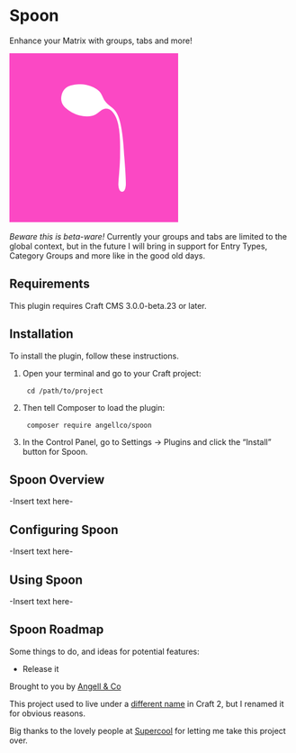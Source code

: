 # Spoon

Enhance your Matrix with groups, tabs and more!

![Icon](resources/img/icon.png)

*Beware this is beta-ware!* Currently your groups and tabs are limited to the global context, but in the future I will bring in support for Entry Types, Category Groups and more like in the good old days.

## Requirements

This plugin requires Craft CMS 3.0.0-beta.23 or later.

## Installation

To install the plugin, follow these instructions.

1. Open your terminal and go to your Craft project:

        cd /path/to/project

2. Then tell Composer to load the plugin:

        composer require angellco/spoon

3. In the Control Panel, go to Settings → Plugins and click the “Install” button for Spoon.

## Spoon Overview

-Insert text here-

## Configuring Spoon

-Insert text here-

## Using Spoon

-Insert text here-

## Spoon Roadmap

Some things to do, and ideas for potential features:

* Release it

Brought to you by [Angell & Co](https://angell.io)

This project used to live under a [different name](https://github.com/angell-co/Pimp-My-Matrix) in Craft 2, but I renamed it for obvious reasons.

Big thanks to the lovely people at [Supercool](https://github.com/supercool) for letting me take this project over.
